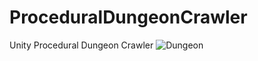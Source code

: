 # ProceduralDungeonCrawler
Unity Procedural Dungeon Crawler
![Dungeon](https://imgur.com/a/8AH1ghV)
